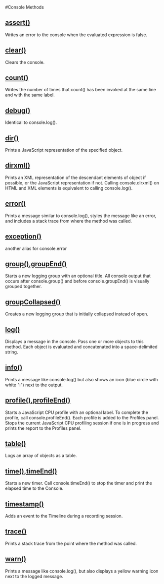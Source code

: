 #Console Methods

## [assert()](https://github.com/ovpv/learn-js/blob/53e68498f35a5d9bf355ff39157f0328dd0f6de1/lib/window/console/index.js#L22)
Writes an error to the console when the evaluated expression is false.

## [clear()](https://github.com/ovpv/learn-js/blob/53e68498f35a5d9bf355ff39157f0328dd0f6de1/lib/window/console/index.js#L27)
Clears the console.

## [count()](https://github.com/ovpv/learn-js/blob/53e68498f35a5d9bf355ff39157f0328dd0f6de1/lib/window/console/index.js#L32)
Writes the number of times that count() has been invoked at the same line and with the same label.

## [debug()](https://github.com/ovpv/learn-js/blob/53e68498f35a5d9bf355ff39157f0328dd0f6de1/lib/window/console/index.js#L38)
Identical to console.log().

## [dir()](https://github.com/ovpv/learn-js/blob/53e68498f35a5d9bf355ff39157f0328dd0f6de1/lib/window/console/index.js#L42)
Prints a JavaScript representation of the specified object. 

## [dirxml()](https://github.com/ovpv/learn-js/blob/53e68498f35a5d9bf355ff39157f0328dd0f6de1/lib/window/console/index.js#L50)
Prints an XML representation of the descendant elements of object if possible, or the JavaScript representation if not. Calling console.dirxml() on HTML and XML elements is equivalent to calling console.log().

## [error()](https://github.com/ovpv/learn-js/blob/53e68498f35a5d9bf355ff39157f0328dd0f6de1/lib/window/console/index.js#L53)
Prints a message similar to console.log(), styles the message like an error, and includes a stack trace from where the method was called.

## [exception()](https://github.com/ovpv/learn-js/blob/53e68498f35a5d9bf355ff39157f0328dd0f6de1/lib/window/console/index.js#L56)
another alias for console.error

## [group(),groupEnd()](https://github.com/ovpv/learn-js/blob/53e68498f35a5d9bf355ff39157f0328dd0f6de1/lib/window/console/index.js#L60)
Starts a new logging group with an optional title. All console output that occurs after console.group() and before console.groupEnd() is visually grouped together.

## [groupCollapsed()](https://github.com/ovpv/learn-js/blob/53e68498f35a5d9bf355ff39157f0328dd0f6de1/lib/window/console/index.js#L73)
Creates a new logging group that is initially collapsed instead of open.

## [log()](https://github.com/ovpv/learn-js/blob/53e68498f35a5d9bf355ff39157f0328dd0f6de1/lib/window/console/index.js#L86)
Displays a message in the console. Pass one or more objects to this method. Each object is evaluated and concatenated into a space-delimited string.

## [info()](https://github.com/ovpv/learn-js/blob/53e68498f35a5d9bf355ff39157f0328dd0f6de1/lib/window/console/index.js#L89)
Prints a message like console.log() but also shows an icon (blue circle with white "i") next to the output.

## [profile(),profileEnd()](https://github.com/ovpv/learn-js/blob/53e68498f35a5d9bf355ff39157f0328dd0f6de1/lib/window/console/index.js#L93)
Starts a JavaScript CPU profile with an optional label. To complete the profile, call console.profileEnd(). Each profile is added to the Profiles panel.
Stops the current JavaScript CPU profiling session if one is in progress and prints the report to the Profiles panel.

## [table()](https://github.com/ovpv/learn-js/blob/53e68498f35a5d9bf355ff39157f0328dd0f6de1/lib/window/console/index.js#L102)
Logs an array of objects as a table.

## [time(),timeEnd()](https://github.com/ovpv/learn-js/blob/53e68498f35a5d9bf355ff39157f0328dd0f6de1/lib/window/console/index.js#L114)
Starts a new timer. Call console.timeEnd() to stop the timer and print the elapsed time to the Console.

## [timestamp()](https://github.com/ovpv/learn-js/blob/53e68498f35a5d9bf355ff39157f0328dd0f6de1/lib/window/console/index.js#L128)
Adds an event to the Timeline during a recording session.

## [trace()](https://github.com/ovpv/learn-js/blob/53e68498f35a5d9bf355ff39157f0328dd0f6de1/lib/window/console/index.js#L132)
Prints a stack trace from the point where the method was called.

## [warn()](https://github.com/ovpv/learn-js/blob/53e68498f35a5d9bf355ff39157f0328dd0f6de1/lib/window/console/index.js#L146)
Prints a message like console.log(), but also displays a yellow warning icon next to the logged message.



